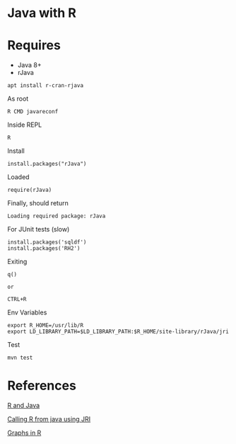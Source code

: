 # Java with R


# Requires

* Java 8+
* rJava

```
apt install r-cran-rjava
```


As root

```
R CMD javareconf
```

Inside REPL

```
R
```

Install

```
install.packages("rJava")
```

Loaded

```
require(rJava)
```

Finally, should return

```
Loading required package: rJava
```

For JUnit tests (slow)

```
install.packages('sqldf')
install.packages('RH2')
```

Exiting

```
q()

or

CTRL+R
```



Env Variables

```
export R_HOME=/usr/lib/R
export LD_LIBRARY_PATH=$LD_LIBRARY_PATH:$R_HOME/site-library/rJava/jri
```


Test

```
mvn test
```




# References

[R and Java](https://www.slideshare.net/rcuprak/r-and-javav12)

[Calling R from java using JRI](http://www.cnblogs.com/mavlarn/archive/2012/12/24/2831688.html)

[Graphs in R](https://www.harding.edu/fmccown/r/)